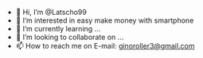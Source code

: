 - 👋 Hi, I’m @Latscho99
- 👀 I’m interested in easy make money with smartphone
- 🌱 I’m currently learning ...
- 💞️ I’m looking to collaborate on ...
- 📫 How to reach me on E-mail: ginoroller3@gmail.com

<!---
Latscho99/Latscho99 is a ✨ special ✨ repository because its `README.md` (this file) appears on your GitHub profile.
You can click the Preview link to take a look at your changes.
--->
